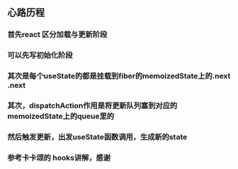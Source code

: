 ## 心路历程

### 首先react 区分加载与更新阶段

### 可以先写初始化阶段

### 其次是每个useState的都是挂载到fiber的memoizedState上的.next  .next

### 其次，dispatchAction作用是将更新队列塞到对应的memoizedState上的queue里的

### 然后触发更新，出发useState函数调用，生成新的state

### 参考卡卡颂的 hooks讲解，感谢